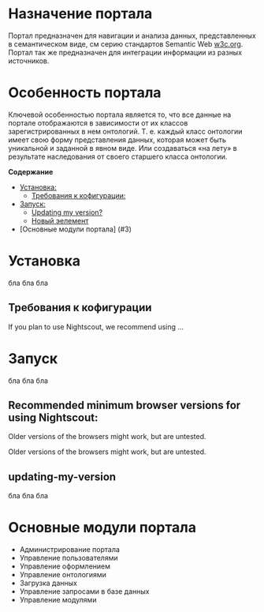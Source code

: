 # Назначение портала

Портал предназначен для навигации и анализа данных, представленных в семантическом виде, см серию стандартов Semantic Web [w3c.org](https://www.w3.org/standards/semanticweb/). Портал так же предназначен для интеграции информации из разных источников.


# Особенность портала

Ключевой особенностью портала является то, что все данные на портале отображаются в зависимости от их классов зарегистрированных в нем онтологий. Т. е. каждый класс онтологии имеет свою форму представления данных, которая может быть уникальной и заданной в явном виде. Или создаваться «на лету» в результате наследования от своего старшего класса онтологии. 

**Содержание**

- [Установка:](#1)
  - [Требования к кофигурации:](#1.1)
- [Запуск:](#2)
  - [Updating my version?](#2.1)
  - [Новый эелемент](#2.2)
- [Основные модули портала] (#3) 

<a name="1"></a>
# Установка

бла бла бла

<a name="1.1"></a>
## Требования к кофигурации

If you plan to use Nightscout, we recommend using ...

<a name="2"></a>
# Запуск
бла бла бла

<a name="2.1"></a>
## Recommended minimum browser versions for using Nightscout:

Older versions of the browsers might work, but are untested.

Older versions of the browsers might work, but are untested.

<a name="2.2"></a>
## updating-my-version

бла бла бла

<a name="3"></a>
# Основные модули портала
- Администрирование портала
- Управление пользователями
- Управление оформлением 
- Управление онтологиями
- Загрузка данных
- Управление запросами в базе данных
- Управление модулями

